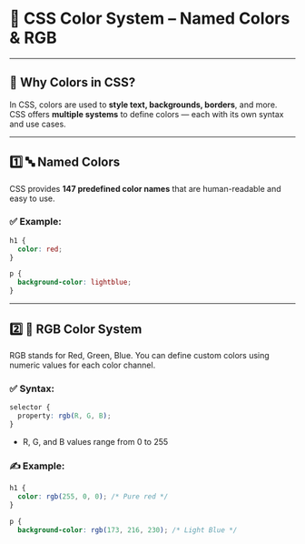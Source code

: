 # 🎨 CSS Color System – Named Colors & RGB

---

## 🌈 Why Colors in CSS?

In CSS, colors are used to **style text, backgrounds, borders**, and more.  
CSS offers **multiple systems** to define colors — each with its own syntax and use cases.

---

## 1️⃣ 🔤 Named Colors

CSS provides **147 predefined color names** that are human-readable and easy to use.

### ✅ Example:
```css
h1 {
  color: red;
}

p {
  background-color: lightblue;
}
```

---

## 2️⃣ 🔢 RGB Color System

RGB stands for Red, Green, Blue. You can define custom colors using numeric values for each color channel.

### ✅ Syntax:
```css
selector {
  property: rgb(R, G, B);
}
```
- R, G, and B values range from 0 to 255

### ✍ Example:
```css
h1 {
  color: rgb(255, 0, 0); /* Pure red */
}

p {
  background-color: rgb(173, 216, 230); /* Light Blue */